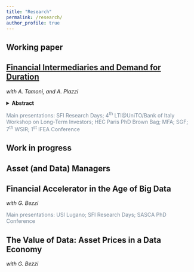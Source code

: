 ```yaml
---
title: "Research"
permalink: /research/
author_profile: true
---
```


## Working paper

## [Financial Intermediaries and Demand for Duration](https://papers.ssrn.com/sol3/papers.cfm?abstract_id=4605046)

*with A. Tamoni, and A. Plazzi* 
<details>
  <summary style="font-weight:bold; cursor:pointer;">Abstract</summary>
  <p>
We investigate intermediaries demand for long-term cash flows by estimating a characteristic-based demand system on the equity holdings of primary dealers, pension funds, banks, and insurance companies. 
Institutions’ demand for equity duration varies over time and in the cross-section as a function of measures of capital availability. 
In the time-series, when financial constraints are tight, institutions curtail their demand for long-term claims and become more exposed to reinvestment risk. 
In the cross section, unconstrained institutions tilt their portfolio more strongly toward long-duration stocks compared to their constrained peers. 
We conclude that institutional constraints impair the ability to seek for the hedging properties of long-duration claims, to the point that institutions may be forced to leave their “preferred-habitat” allocation. 
Counterfactual analysis shows that shifts in preference for duration generate sizeable effects in the cross-section of stocks, with a stronger impact on firms with long-term cash flows.  </p>
</details>


<span style="color:lightslategrey"> Main presentations: SFI Research Days; 4<sup>th</sup> LTI@UniTO/Bank of Italy Workshop on Long-Term Investors; HEC Paris PhD Brown Bag; MFA; SGF; 7<sup>th</sup> WSIR; 1<sup>st</sup> IFEA Conference </span>

<!--

## The Horizon of Investors' Information Production 

--> 

<!---
<span style="color:lightslategrey"> Presentations: SFI Research Days (2023); 4<sup>th</sup> LTI@UniTO/Bank of Italy workshop on Long-Term Investors (2023).  </span> 
-->

<!--- 
[[PDF]]() - [[SSRN]]()
-->

## Work in progress

## Asset (and Data) Managers

<!---
*Job Market Paper*

<span style="color:lightslategrey"> Main presentations: SFI Research Days; 4<sup>th</sup> LTI@UniTO/Bank of Italy Workshop on Long-Term Investors; HEC Paris PhD Brown Bag; MFA; SGF; 7<sup>th</sup> WSIR; 1<sup>st</sup> IFEA Conference </span>
-->


## Financial Accelerator in the Age of Big Data

*with G. Bezzi* 

<span style="color:lightslategrey"> Main presentations: USI Lugano; SFI Research Days; SASCA PhD Conference  </span> 


## The Value of Data: Asset Prices in a Data Economy

*with G. Bezzi* 

<!---
<span style="color:lightslategrey"> Main presentations: USI Lugano; SFI Research Days; SASCA PhD Conference  </span> 
-->


<!--

[SSRN](https://papers.ssrn.com/sol3/papers.cfm?abstract_id=4605046)

[[PDF]](http://m-zanotti.github.io/files/paper1.pdf) - 

-->




<!--

## The Horizon of Investors' Information Production 

-->

<!---
<span style="color:lightslategrey"> Presentations: XYZ  </span> 
-->

<!--- 
[[PDF]]() - [[SSRN]]()
-->

 



<!---

{% if author.googlescholar %}
  You can also find my articles on <u><a href="{{author.googlescholar}}">my Google Scholar profile</a>.</u>
{% endif %}

{% include base_path %}

{% for post in site.publications reversed %}
  {% include archive-single.html %}
{% endfor %}

-->